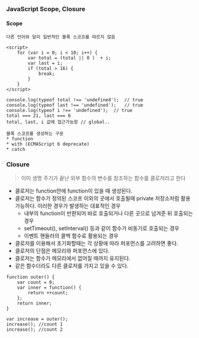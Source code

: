 ### JavaScript Scope, Closure

#### Scope
`다른 언어와 달리 일반적인 블록 스코프를 따르지 않음`
```{.javascript}
<script>
    for (var i = 0; i < 10; i++) {
        var total = (total || 0 )  + i;
        var last = i;
        if (total > 16) {
            break;
        }
    }
</script>

console.log(typeof total !== 'undefined');	// true
console.log(typeof last !== 'undefined');	// true
console.log(typeof i !== 'undefined');	// true
total === 21, last === 6
total, last, i 값에 접근가능함	// global..

블록 스코프를 생성하는 구문
* function
* with (ECMAScript 6 deprecate)
* catch
```

### Closure
>이미 생명 주기가 끝난 외부 함수의 변수를 참조하는 함수를 클로저라고 한다

* 클로저는 function안에 function이 있을 때 생성된다.
* 클로저는 함수가 정의된 스코프 이외의 곳에서 호출될때 private 저장소처럼 활용 가능하다.
  이러한 경우가 발생하는 대표적인 경우
  - 내부의 function이 반환되어 바로 호출되거나 다른 곳으로 넘겨준 뒤 호출되는 경우
  - setTimeout(), setInterval() 등과 같이 함수가 비동기로 호출되는 경우
  - 이벤트 핸들러의 콜백 함수로 활용되는 경우
* 클로저를 이용해서 초기화할때는 각 상황에 따라 퍼포먼스를 고려하면 좋다.
* 클로저의 단점은 메모리와 퍼포먼스에 있다.
* 클로저는 함수가 메모리에서 없어질 때까지 유지된다.
* 같은 함수더라도 다른 클로저를 가지고 있을 수 있다.

```{.javascript}
function outer() {
    var count = 0;
    var inner = function() {
        return ++count;
    };
    return inner;
}

var increase = outer();
increase();	//count 1
increase();	//count 2
```